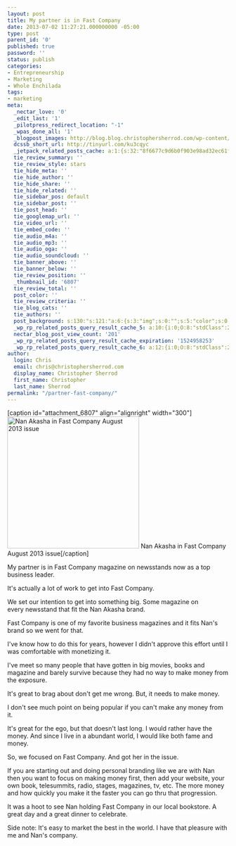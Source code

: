 ```yaml
---
layout: post
title: My partner is in Fast Company
date: 2013-07-02 11:27:21.000000000 -05:00
type: post
parent_id: '0'
published: true
password: ''
status: publish
categories:
- Entrepreneurship
- Marketing
- Whole Enchilada
tags:
- marketing
meta:
  _nectar_love: '0'
  _edit_last: '1'
  _pilotpress_redirect_location: "-1"
  _wpas_done_all: '1'
  _blogpost_images: http://blog.blog.christophersherrod.com/wp-content/uploads/images/video1.jpg
  dcssb_short_url: http://tinyurl.com/ku3cqyc
  _jetpack_related_posts_cache: a:1:{s:32:"8f6677c9d6b0f903e98ad32ec61f8deb";a:2:{s:7:"expires";i:1499395681;s:7:"payload";a:3:{i:0;a:1:{s:2:"id";i:7851;}i:1;a:1:{s:2:"id";i:4954;}i:2;a:1:{s:2:"id";i:655;}}}}
  tie_review_summary: ''
  tie_review_style: stars
  tie_hide_meta: ''
  tie_hide_author: ''
  tie_hide_share: ''
  tie_hide_related: ''
  tie_sidebar_pos: default
  tie_sidebar_post: ''
  tie_post_head: ''
  tie_googlemap_url: ''
  tie_video_url: ''
  tie_embed_code: ''
  tie_audio_m4a: ''
  tie_audio_mp3: ''
  tie_audio_oga: ''
  tie_audio_soundcloud: ''
  tie_banner_above: ''
  tie_banner_below: ''
  tie_review_position: ''
  _thumbnail_id: '6807'
  tie_review_total: ''
  post_color: ''
  tie_review_criteria: ''
  tie_blog_cats: ''
  tie_authors: ''
  post_background: s:130:"s:121:"a:6:{s:3:"img";s:0:"";s:5:"color";s:0:"";s:6:"repeat";s:0:"";s:10:"attachment";s:0:"";s:3:"hor";s:0:"";s:3:"ver";s:0:"";}";";
  _wp_rp_related_posts_query_result_cache_5: a:10:{i:0;O:8:"stdClass":2:{s:7:"post_id";s:2:"61";s:5:"score";s:17:"75.98439273033289";}i:1;O:8:"stdClass":2:{s:7:"post_id";s:4:"7097";s:5:"score";s:17:"69.20234346930462";}i:2;O:8:"stdClass":2:{s:7:"post_id";s:4:"6684";s:5:"score";s:17:"65.09415699440672";}i:3;O:8:"stdClass":2:{s:7:"post_id";s:4:"6817";s:5:"score";s:17:"60.65092493353415";}i:4;O:8:"stdClass":2:{s:7:"post_id";s:4:"6880";s:5:"score";s:17:"58.19228271637232";}i:5;O:8:"stdClass":2:{s:7:"post_id";s:4:"4056";s:5:"score";s:17:"40.12708880662102";}i:6;O:8:"stdClass":2:{s:7:"post_id";s:4:"6885";s:5:"score";s:18:"37.265105395675434";}i:7;O:8:"stdClass":2:{s:7:"post_id";s:2:"98";s:5:"score";s:17:"34.09385086826696";}i:8;O:8:"stdClass":2:{s:7:"post_id";s:3:"310";s:5:"score";s:17:"22.16097655112555";}i:9;O:8:"stdClass":2:{s:7:"post_id";s:4:"6776";s:5:"score";s:17:"19.56241058279274";}}
  nectar_blog_post_view_count: '201'
  _wp_rp_related_posts_query_result_cache_expiration: '1524958253'
  _wp_rp_related_posts_query_result_cache_6: a:12:{i:0;O:8:"stdClass":2:{s:7:"post_id";s:2:"61";s:5:"score";s:18:"136.90450996192726";}i:1;O:8:"stdClass":2:{s:7:"post_id";s:4:"6817";s:5:"score";s:18:"109.52235129537715";}i:2;O:8:"stdClass":2:{s:7:"post_id";s:4:"7097";s:5:"score";s:17:"98.29513766689897";}i:3;O:8:"stdClass":2:{s:7:"post_id";s:4:"6880";s:5:"score";s:17:"68.09197515501265";}i:4;O:8:"stdClass":2:{s:7:"post_id";s:4:"8360";s:5:"score";s:17:"56.94943897884988";}i:5;O:8:"stdClass":2:{s:7:"post_id";s:4:"1179";s:5:"score";s:17:"53.62373942800071";}i:6;O:8:"stdClass":2:{s:7:"post_id";s:4:"6885";s:5:"score";s:17:"45.67637153593715";}i:7;O:8:"stdClass":2:{s:7:"post_id";s:4:"1299";s:5:"score";s:17:"43.82641799502369";}i:8;O:8:"stdClass":2:{s:7:"post_id";s:4:"4935";s:5:"score";s:17:"43.54445888400154";}i:9;O:8:"stdClass":2:{s:7:"post_id";s:4:"8192";s:5:"score";s:16:"41.3666924176314";}i:10;O:8:"stdClass":2:{s:7:"post_id";s:4:"4873";s:5:"score";s:16:"41.3666924176314";}i:11;O:8:"stdClass":2:{s:7:"post_id";s:2:"98";s:5:"score";s:16:"41.3666924176314";}}
author:
  login: Chris
  email: chris@christophersherrod.com
  display_name: Christopher Sherrod
  first_name: Christopher
  last_name: Sherrod
permalink: "/partner-fast-company/"
---
```

<p>[caption id="attachment_6807" align="alignright" width="300"]<img class="size-medium wp-image-6807" alt="Nan Akasha in Fast Company August 2013 issue" src="{{ site.baseurl }}/posts/2013/07/NanAkashaFastCompany-300x300.jpg" width="300" height="300" /> Nan Akasha in Fast Company August 2013 issue[/caption]</p>
<p>My partner is in Fast Company magazine on newsstands now as a top business leader.</p>
<p>It's actually a lot of work to get into Fast Company.</p>
<p>We set our intention to get into something big. Some magazine on every newsstand that fit the Nan Akasha brand.</p>
<p>Fast Company is one of my favorite business magazines and it fits Nan's brand so we went for that.</p>
<p>I've know how to do this for years, however I didn't approve this effort until I was comfortable with monetizing it.</p>
<p>I've meet so many people that have gotten in big movies, books and magazine and barely survive because they had no way to make money from the exposure.</p>
<p>It's great to brag about don't get me wrong. But, it needs to make money.</p>
<p>I don't see much point on being popular if you can't make any money from it.</p>
<p>It's great for the ego, but that doesn't last long. I would rather have the money. And since I live in a abundant world, I would like both fame and money.</p>
<p>So, we focused on Fast Company. And got her in the issue.</p>
<p>If you are starting out and doing personal branding like we are with Nan then you want to focus on making money first, then add your website, your own book, telesummits, radio, stages, magazines, tv, etc. The more money and how quickly you make it the faster you can go thru that progression.</p>
<p>It was a hoot to see Nan holding Fast Company in our local bookstore. A great day and a great dinner to celebrate.</p>
<p>Side note: It's easy to market the best in the world. I have that pleasure with me and Nan's company.</p>
